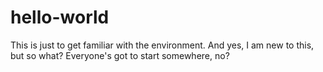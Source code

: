 # hello-world
This is just to get familiar with the environment.
And yes, I am new to this, but so what?
Everyone's got to start somewhere, no?
